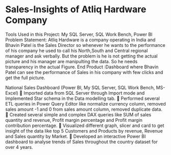 # Sales-Insights of Atliq Hardware Company
Tools Used in this Project: My SQL Server, SQL Work Bench, Power BI
Problem Statement: Atliq Hardware is a company operating in India and Bhavin Patel is the Sales Director so whenever he wants to the performance of his company he used to call his North,South and Central regional manager and ask verbally. But the problem is he is not getting the actual picture and his manager are manipulting the data. So he needs transparency in the actual Figure.
End Product :Dashboard where Bhavin Patel can see the performance of Sales in his company with few clicks and get the full picture.

National Sales Dashboard (Power BI, My SQL Server, SQL Work Bench, MS-Excel)
 Imported data from SQL Server through Import mode and Implemented Star schema in the Data 
modelling tab. 
 Performed several ETL queries in Power Query Editor like normalize currency column, removed sales 
amount -1 and 0 from sales amount column, removed duplicate data.
 Created several simple and complex DAX queries like SUM of sales quantity and revenue, Profit margin 
percentage and Profit margin contribution percentage.
 Visualized different graph, slicer and card to get insight of the data like top 5 Customers and Products by 
revenue, Revenue and Sales quantity by Market. 
 Developed an interactive Power BI dashboard to analyse trends of Sales throughout the country dataset 
for over 4 years.



